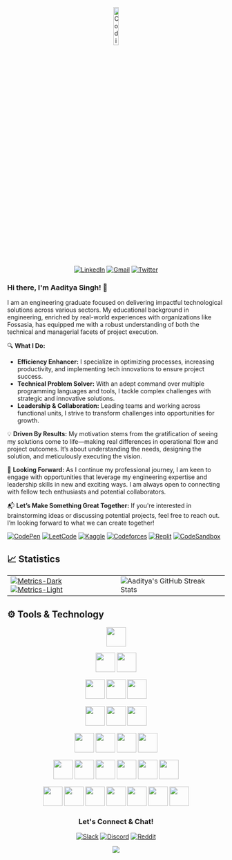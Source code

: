 <div align="center" >

<img src="https://media.giphy.com/media/M9gbBd9nbDrOTu1Mqx/giphy.gif" width="15%" height="15%" alt="Coding GIF">

</div>
<div align="center">

[![LinkedIn](https://img.shields.io/badge/linkedin-%230077B5.svg?style=for-the-badge&logo=linkedin&logoColor=white)](https://www.linkedin.com/in/aadi-singh/)
[![Gmail](https://img.shields.io/badge/Gmail-D14836?style=for-the-badge&logo=gmail&logoColor=white)](mailto:aaditya.out@gmail.com)
[![Twitter](https://img.shields.io/badge/Twitter-1DA1F2?style=for-the-badge&logo=twitter&logoColor=white)](https://twitter.com/__Aadityasingh)

</div>

### Hi there, I'm Aaditya Singh! 👋

I am an engineering graduate focused on delivering impactful technological solutions across various sectors. My educational background in engineering, enriched by real-world experiences with organizations like Fossasia, has equipped me with a robust understanding of both the technical and managerial facets of project execution.

🔍 **What I Do:**
- **Efficiency Enhancer:** I specialize in optimizing processes, increasing productivity, and implementing tech innovations to ensure project success.
- **Technical Problem Solver:** With an adept command over multiple programming languages and tools, I tackle complex challenges with strategic and innovative solutions.
- **Leadership & Collaboration:** Leading teams and working across functional units, I strive to transform challenges into opportunities for growth.

💡 **Driven By Results:**
My motivation stems from the gratification of seeing my solutions come to life—making real differences in operational flow and project outcomes. It’s about understanding the needs, designing the solution, and meticulously executing the  vision.

🌱 **Looking Forward:**
As I continue my professional journey, I am keen to engage with opportunities that leverage my engineering expertise and leadership skills in new and exciting ways. I am always open to connecting with fellow tech enthusiasts and potential collaborators.

📬 **Let’s Make Something Great Together:**
If you're interested in brainstorming ideas or discussing potential projects, feel free to reach out. I’m looking forward to what we can create together!

[![CodePen](https://img.shields.io/badge/Codepen-000000?style=for-the-badge&logo=codepen&logoColor=white)](https://codepen.io/__aadityasingh)
[![LeetCode](https://img.shields.io/badge/LeetCode-000000?style=for-the-badge&logo=LeetCode&logoColor=#d16c06)](https://leetcode.com/u/Aadi-singh/)
[![Kaggle](https://img.shields.io/badge/Kaggle-035a7d?style=for-the-badge&logo=kaggle&logoColor=white)](https://www.kaggle.com/aadityas2)
[![Codeforces](https://img.shields.io/badge/Codeforces-445f9d?style=for-the-badge&logo=Codeforces&logoColor=white)](https://codeforces.com/profile/aadityasingh)
[![Replit](https://img.shields.io/badge/Replit-DD1200?style=for-the-badge&logo=Replit&logoColor=white)](https://replit.com/@AadityaSingh6)
[![CodeSandbox](https://img.shields.io/badge/Codesandbox-040404?style=for-the-badge&logo=codesandbox&logoColor=DBDBDB)](https://codesandbox.io/u/AADITYA-SINGH497)

## 📈 Statistics
<table >
  <tr>
    <td> 
      <a href="https://github.com/aadsingh/github-readme-stats#gh-dark-mode-only">
        <img src="https://github-readme-stats.vercel.app/api?username=Aaditya-Singh78&show_icons=true&theme=dark&hide_border=true#gh-dark-mode-only" alt="Metrics-Dark"/>
      </a>
      <a href="https://github.com/aadsingh/github-readme-stats&#gh-light-mode-only">
        <img src="https://github-readme-stats.vercel.app/api?username=Aaditya-Singh78&show_icons=true&theme=defaul&hide_border=true#gh-light-mode-only" alt="Metrics-Light"/>
      </a>
    </td>
    <td>
      <img src="https://github-readme-streak-stats.herokuapp.com/?user=Aaditya-Singh78&theme=dark&hide_border=true" alt="Aaditya's GitHub Streak Stats"/>
    </td>
  </tr>
</table>

## ⚙️ Tools & Technology

<section align="center">

<!-- Golang -->
<img src="https://github.com/aadsingh/Aadsingh/assets/68394997/153afb92-c2f8-42d3-bb60-1ff998188938" width="45" height="45"></img>

<!--   Flutter -->
<img src="https://github.com/aadsingh/Aadsingh/assets/68394997/0672eaf4-a1dc-4f63-803a-d4c9783cc0a3" width="45" height="45"></img>
<img src="https://github.com/aadsingh/Aadsingh/assets/68394997/d88794ae-eedd-464a-8a3d-375fc9f0b7e1" width="45" height="45"></img>

<!--   Javascript -->
<img src="https://github.com/aadsingh/Aadsingh/assets/68394997/834fbc31-7f7a-4b4d-85ed-a01d6f588900" width="45" height="45"></img>
<img src="https://github.com/aadsingh/Aadsingh/assets/68394997/64f05c51-7e42-46cb-abe0-f373e6f677e8" width="45" height="45"></img>
<img src="https://github.com/aadsingh/Aadsingh/assets/68394997/5b8fbb47-134a-4b4e-8fd2-7b95bd186949" width="45" height="45"></img>

<!--   Database -->
<img src="https://github.com/aadsingh/Aadsingh/assets/68394997/6c7c3218-cea7-4ec0-9076-5ce2066a118a" width="45" height="45"></img>
<img src="https://github.com/aadsingh/Aadsingh/assets/68394997/5fd368f7-5cb1-46c6-83f2-d282dc09dae8" width="45" height="45"></img>
<img src="https://github.com/aadsingh/Aadsingh/assets/68394997/e228e22d-8fa3-4ff0-be09-539fd1513774" width="45" height="45"></img>

<!--   Java  -->
<img src="https://github.com/aadsingh/Aadsingh/assets/68394997/9bd9e01c-e1dc-4fba-896d-91bd53359fb2" width="45" height="45"></img>
<img src="https://github.com/aadsingh/Aadsingh/assets/68394997/0cf814a9-b4e5-471d-a96c-4d631c4d50a6" width="45" height="45"></img>
<img src="https://github.com/aadsingh/Aadsingh/assets/68394997/7eb9a23f-c17a-4d50-8fc6-405262374193" width="45" height="45"></img>
<img src="https://github.com/aadsingh/Aadsingh/assets/68394997/fba6a8fb-61e1-4058-9853-c197c125130e" width="45" height="45"></img>

<!-- Cloud Platforms  -->
<img src="https://github.com/aadsingh/Aadsingh/assets/68394997/2a6940bf-9253-49b7-a398-cd97c67e5c8b" width="45" height="45"></img>
<img src="https://github.com/aadsingh/Aadsingh/assets/68394997/42c3c9b5-ceb4-4b94-89c7-795bf1c24b86" width="45" height="45"></img>
<img src="https://github.com/aadsingh/Aadsingh/assets/68394997/d8762b29-3637-4b38-a2bb-4f024d1559f5" width="45" height="45"></img>
<img src="https://github.com/aadsingh/Aadsingh/assets/68394997/b8049030-c081-4c1e-a3d3-84ff91efe2bb" width="45" height="45"></img>
<img src="https://github.com/aadsingh/Aadsingh/assets/68394997/1cfb77ae-fa7c-4f17-aa9d-6674c31c9c91" width="45" height="45"></img>
<img src="https://github.com/aadsingh/Aadsingh/assets/68394997/3ecf7604-b6c5-4c5c-b629-9606a0766d72" width="45" height="45"></img>

<!--   Python -->
<img src="https://github.com/aadsingh/Aadsingh/assets/68394997/eee4eb7e-cd81-43cf-83c7-2a3faf42cd2c" width="45" height="45"></img>
<img src="https://github.com/aadsingh/Aadsingh/assets/68394997/518b84fa-26ed-4010-a0ee-1f8178149970" width="45" height="45"></img>
<img src="https://github.com/aadsingh/Aadsingh/assets/68394997/e89bb8e8-d898-47a5-9e7c-249f08f9a89a" width="45" height="45"></img>
<img src="https://github.com/aadsingh/Aadsingh/assets/68394997/728351d5-5a88-4bbb-8405-2054c887baf0" width="45" height="45"></img>
<img src="https://github.com/aadsingh/Aadsingh/assets/68394997/e198a93f-b760-4e82-bcb4-5213f5647a04" width="45" height="45"></img>
<img src="https://encrypted-tbn0.gstatic.com/images?q=tbn:ANd9GcRUYl-N-O5-sSYVEPNUVGqHyNZNvdvg2s35Ig&s" width="45" height="45"></img>
<img src="https://seaborn.pydata.org/_images/logo-mark-lightbg.svg" width="45" height="45"></img>

</section>







<footer>
<h3 align="center">Let's Connect & Chat!</h3>
<div align="center">
  
[![Slack](https://img.shields.io/badge/Slack-4A154B?style=for-the-badge&logo=slack&logoColor=white)](https://join.slack.com/t/slack-4wv1877/shared_invite/zt-2jkuofxef-exAKn7Ld~zS6ZOyYjctoLg)
[![Discord](https://img.shields.io/badge/Discord-%235865F2.svg?style=for-the-badge&logo=discord&logoColor=white)](https://discord.gg/hxpZaRwK)
[![Reddit](https://img.shields.io/badge/Reddit-FF4500?style=for-the-badge&logo=reddit&logoColor=white)](https://www.reddit.com/user/_Aadityasingh/)

</div>
</footer>

<div align="center">
<img src="https://komarev.com/ghpvc/?username=aadsingh&&style=flat-square" align="center" />
</div>  



